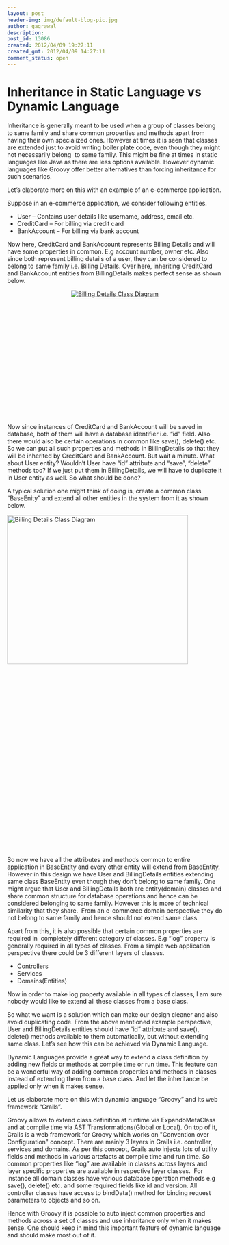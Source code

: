 ```yaml
---
layout: post
header-img: img/default-blog-pic.jpg
author: gagrawal
description: 
post_id: 13086
created: 2012/04/09 19:27:11
created_gmt: 2012/04/09 14:27:11
comment_status: open
---
```


# Inheritance in Static Language vs Dynamic Language

<p>Inheritance is generally meant to be used when a group of classes belong to same family and share common properties and methods apart from having their own specialized ones. However at times it is seen that classes are extended just to avoid writing boiler plate code, even though they might not necessarily belong  to same family. This might be fine at times in static languages like Java as there are less options available. However dynamic languages like Groovy offer better alternatives than forcing inheritance for such scenarios.<!--more--></p>
<p>Let’s elaborate more on this with an example of an e-commerce application.</p>
<p>Suppose in an e-commerce application, we consider following entities.
<ul>
    <li>User – Contains user details like username, address, email etc.</li>
    <li>CreditCard – For billing via credit card</li>
    <li>BankAccount – For billing via bank account</li>
</ul>
Now here, CreditCard and BankAccount represents Billing Details and will have some properties in common. E.g account number, owner etc. Also since both represent billing details of a user, they can be considered to belong to same family i.e. Billing Details. Over here, inheriting CreditCard and BankAccount entities from BillingDetails makes perfect sense as shown below.
<p style="text-align: center;"><a rel="attachment wp-att-13091" href="http://xebee.xebia.in/2012/04/09/inheritance-in-static-language-vs-dynamic-language/1-5/"><img src="http://xebee.xebia.in/wp-content/uploads/2012/04/1.png" title="Billing Details Class Diagram" class="size-full wp-image-13091 alignleft" /></a></p>
<p style="text-align: center;">&nbsp;</p>
<p style="text-align: center;">&nbsp;</p>
<p style="text-align: center;">&nbsp;</p>
<p style="text-align: center;">&nbsp;</p>
<p style="text-align: center;">&nbsp;</p>
<p style="text-align: center;">&nbsp;</p>
<p style="text-align: center;">&nbsp;</p>
<p style="text-align: center;">&nbsp;</p>
<p style="text-align: center;">&nbsp;</p>
Now since instances of CreditCard and BankAccount will be saved in database, both of them will have a database identifier i.e. “id” field. Also there would also be certain operations in common like save(), delete() etc. So we can put all such properties and methods in BillingDetails so that they will be inherited by CreditCard and BankAccount. But wait a minute. What about User entity? Wouldn’t User have “id” attribute and “save”, “delete” methods too? If we just put them in BillingDetails, we will have to duplicate it in User entity as well. So what should be done?</p>
<p>A typical solution one might think of doing is, create a common class “BaseEnity” and extend all other entities in the system from it as shown below.</p>
<p><img height="348" width="423" src="http://xebee.xebia.in/wp-content/uploads/2012/04/21.png" title="Billing Details Class Diagram" class="size-full wp-image-13118 alignleft" />
<p style="text-align: center;">&nbsp;</p>
<p style="text-align: center;">&nbsp;</p>
<p style="text-align: center;">&nbsp;</p>
<p style="text-align: center;">&nbsp;</p>
<p style="text-align: center;">&nbsp;</p>
<p style="text-align: center;">&nbsp;</p>
<p style="text-align: center;">&nbsp;</p>
<p style="text-align: center;">&nbsp;</p>
<p style="text-align: center;">&nbsp;</p>
<p style="text-align: center;">&nbsp;</p>
<p style="text-align: center;">&nbsp;</p>
<p style="text-align: center;">&nbsp;</p>
<p style="text-align: center;">&nbsp;</p>
<p style="text-align: center;">&nbsp;</p>
So now we have all the attributes and methods common to entire application in BaseEntity and every other entity will extend from BaseEntity. However in this design we have User and BillingDetails entities extending same class BaseEntity even though they don’t belong to same family. One might argue that User and BillingDetails both are entity(domain) classes and share common structure for database operations and hence can be considered belonging to same family. However this is more of technical similarity that they share.  From an e-commerce domain perspective they do not belong to same family and hence should not extend same class.</p>
<p>Apart from this, it is also possible that certain common properties are required in  completely different category of classes. E.g “log” property is generally required in all types of classes. From a simple web application perspective there could be 3 different layers of classes.
<ul>
    <li>Controllers</li>
    <li>Services</li>
    <li>Domains(Entities)</li>
</ul>
Now in order to make log property available in all types of classes, I am sure nobody would like to extend all these classes from a base class.</p>
<p>So what we want is a solution which can make our design cleaner and also avoid duplicating code. From the above mentioned example perspective, User and BillingDetails entities should have “id” attribute and save(), delete() methods available to them automatically, but without extending same class. Let’s see how this can be achieved via Dynamic Language.</p>
<p>Dynamic Languages provide a great way to extend a class definition by adding new fields or methods at compile time or run time. This feature can be a wonderful way of adding common properties and methods in classes instead of extending them from a base class. And let the inheritance be applied only when it makes sense.</p>
<p>Let us elaborate more on this with dynamic language “Groovy” and its web framework “Grails”.</p>
<p>Groovy allows to extend class definition at runtime via ExpandoMetaClass and at compile time via AST Transformations(Global or Local). On top of it, Grails is a web framework for Groovy which works on "Convention over Configuration" concept. There are mainly 3 layers in Grails i.e. controller, services and domains. As per this concept, Grails auto injects lots of utility fields and methods in various artefacts at compile time and run time. So common properties like “log” are available in classes across layers and layer specific properties are available in respective layer classes.  For instance all domain classes have various database operation methods e.g save(), delete() etc. and some required fields like id and version. All controller classes have access to bindData() method for binding request parameters to objects and so on.</p>
<p>Hence with Groovy it is possible to auto inject common properties and methods across a set of classes and use inheritance only when it makes sense. One should keep in mind this important feature of dynamic language and should make most out of it.</p>